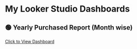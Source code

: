 # My Looker Studio Dashboards

## 🟢 Yearly Purchased Report (Month wise)
[Click to View Dashboard]([https://lookerstudio.google.com/reporting/your_dashboard_link_here](https://lookerstudio.google.com/reporting/596e9285-a212-4ac7-9e01-62a8f585b3d6))

